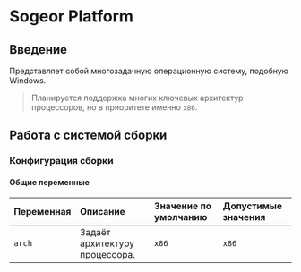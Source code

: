 # Sogeor Platform

## Введение

Представляет собой многозадачную операционную систему, подобную Windows.

> Планируется поддержка многих ключевых архитектур процессоров, но в приоритете именно `x86`.

## Работа с системой сборки

### Конфигурация сборки

#### Общие переменные

| Переменная | Описание                       | Значение по умолчанию | Допустимые значения |
|:-----------|:-------------------------------|:----------------------|:--------------------|
| `arch`     | Задаёт архитектуру процессора. | `x86`                 | `x86`               |
